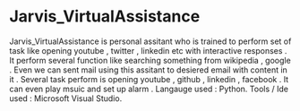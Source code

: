 # Jarvis_VirtualAssistance
Jarvis_VirtualAssistance is personal assitant who is trained to perform set of task like opening youtube , twitter , linkedin etc with interactive responses . It perform several function like searching something from wikipedia , google . Even we can sent mail using this assitant to desiered email with content in it . Several task perform is opening youtube , github , linkedin , facebook . It can even play msuic and set up alarm .
Langauge used : Python.
Tools / Ide used : Microsoft Visual Studio.
